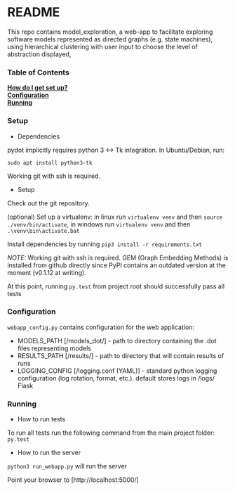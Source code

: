 # README #

This repo contains model_exploration, a web-app to facilitate exploring software models represented as directed graphs (e.g. state machines), using hierarchical clustering with user input to choose the level of abstraction displayed,

### Table of Contents

**[How do I get set up?](#setup)**<br>
**[Configuration](#configuration)**<br>
**[Running](#configuration)**<br>

### Setup

* Dependencies

pydot implicitly requires python 3 <-> Tk integration. In Ubuntu/Debian, run:

`sudo apt install python3-tk`

Working git with ssh is required.

* Setup

Check out the git repository.

(optional) Set up a virtualenv: in linux run `virtualenv venv` and then `source ./venv/bin/activate`, in windows run `virtualenv venv` and then `.\venv\bin\activate.bat`

Install dependencies by running `pip3 install -r requirements.txt`

*NOTE:* Working git with ssh is required. GEM (Graph Embedding Methods) is installed from github directly since PyPI contains an outdated version at the moment (v0.1.12 at writing).

At this point, running `py.test` from project root should successfully pass all tests

### Configuration

`webapp_config.py` contains configuration for the web application:

* MODELS_PATH [<project dir>/models_dot/] - path to directory containing the .dot files representing models
* RESULTS_PATH [<project dir>/results/] - path to directory that will contain results of runs
* LOGGING_CONFIG [<project dir>/logging.conf (YAML)] - standard python logging configuration (log rotation, format, etc.). default stores logs in <project dir>/logs/
Flask


### Running

* How to run tests

To run all tests run the following command from the main project folder: `py.test`

* How to run the server

`python3 run_webapp.py` will run the server

Point your browser to [http://localhost:5000/]
